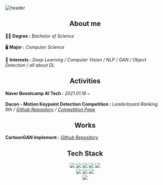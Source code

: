 ![header](https://capsule-render.vercel.app/api?color=9f9cff&type=waving&height=300&section=header&text=Hangjoo&fontSize=90&fontAlignY=40&fontColor=474747)  

<h2 align="center"> About me </h2>  
<p>
  👨‍🎓 <b>Degree :</b> <i>Bachelor of Science</i>
  <br><br>
  🖥️ <b>Major :</b> <i>Computer Science</i>
  <br><br>
  🧑 <b>Interests :</b> <i>Deep Learning / Computer Vision / NLP / GAN / Object Detection / all about DL</i>
</p>

<h2 align="center"> Activities </h2>
<p>
  <b>Naver Boostcamp AI Tech :</b> <i>2021.01.18 ~</i>
  <br><br>
  <b>Dacon - Motion Keypoint Detection Competition :</b> <i>Leaderboard Ranking 6th / <a href="https://github.com/hangjoo/dacon_key_point_detection">Github Repository</a> / <a href="https://dacon.io/competitions/official/235701/overview/description">Competition Page</a></i>
</p>

<h2 align="center"> Works </h2>
<p>
  <b>CartoonGAN Implement :</b> <i><a href="https://github.com/hangjoo/cartoonGAN_pytorch">Github Repository</a></i>

<h2 align="center"> Tech Stack </h2>  
<p align="center">
  <img src="https://img.shields.io/badge/Python-3766AB?style=flat-square&logo=Python&logoColor=white"/></a>
  <img src="https://img.shields.io/badge/PyTorch-EE4C2C?style=flat-square&logo=PyTorch&logoColor=white"/></a>
  <img src="https://img.shields.io/badge/OpenCV-5C3EE8?style=flat-square&logo=OpenCV&logoColor=white"/></a>
  <img src="https://img.shields.io/badge/NumPy-0123243?style=flat-square&logo=NumPy&logoColor=white"/></a>
  <img src="https://img.shields.io/badge/pandas-150458?style=flat-square&logo=pandas&logoColor=white"/></a>
  <br>
  <img src="https://img.shields.io/badge/Linux-FCC624?style=flat-square&logo=Linux&logoColor=white"/></a>
  <img src="https://img.shields.io/badge/AWS-232F3E?style=flat-square&logo=Amazon%20AWS&logoColor=white"/></a>
  <img src="https://img.shields.io/badge/Azure-0089D6?style=flat-square&logo=Microsoft%20Azure&logoColor=white"/></a>
  <br>
  <img src="https://img.shields.io/badge/C++-00599C?style=flat-square&logo=C%2B%2B&logoColor=white"/></a>
</p>
